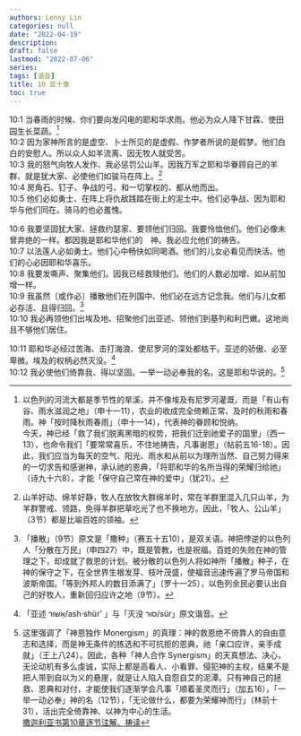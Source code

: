 ```yaml
---
authors: Lenny Lin
categories: null
date: "2022-04-19"
description: 
draft: false
lastmod: "2022-07-06"
series:
tags: [谐音]
title: 10 亚十章
toc: true
---
```



<!--more-->

10:1 当春雨的时候、你们要向发闪电的耶和华求雨。他必为众人降下甘霖、使田园生长菜蔬。[^1]    
10:2 因为家神所言的是虚空、卜士所见的是虚假、作梦者所说的是假梦。他们白白的安慰人。所以众人如羊流离、因无牧人就受苦。    
10:3 我的怒气向牧人发作、我必惩罚公山羊。因我万军之耶和华眷顾自己的羊群、就是犹大家、必使他们如骏马在阵上。[^2]    
10:4 房角石、钉子、争战的弓、和一切掌权的、都从他而出。    
10:5 他们必如勇士、在阵上将仇敌践踏在街上的泥土中。他们必争战、因为耶和华与他们同在。骑马的也必羞愧。    

10:6 我要坚固犹大家、拯救约瑟家、要领他们归回。我要怜恤他们。他们必像未曾弃绝的一样。都因我是耶和华他们的　神。我必应允他们的祷告。    
10:7 以法莲人必如勇士。他们心中畅快如同喝酒。他们的儿女必看见而快活。他们的心必因耶和华喜乐。    
10:8 我要发嘶声、聚集他们。因我已经救赎他们。他们的人数必加增、如从前加增一样。    
10:9 我虽然〔或作必〕播散他们在列国中、他们必在远方记念我。他们与儿女都必存活、且得归回。[^3]    
10:10 我必再领他们出埃及地、招聚他们出亚述、领他们到基列和利巴嫩。这地尚且不够他们居住。    

10:11 耶和华必经过苦海、击打海浪、使尼罗河的深处都枯干。亚述的骄傲、必至卑微。埃及的权柄必然灭没。[^4]    
10:12 我必使他们倚靠我、得以坚固。一举一动必奉我的名。这是耶和华说的。[^5]    

[^1]: 以色列的河流大都是季节性的旱溪，并不像埃及有尼罗河灌溉，而是「有山有谷、雨水滋润之地」（申十一11），农业的收成完全倚赖正常、及时的秋雨和春雨。神「按时降秋雨春雨」（申十一14），代表神的眷顾和悦纳。  
今天，神已经「救了我们脱离黑暗的权势，把我们迁到祂爱子的国里」（西一13），也命令我们「要常常喜乐，不住地祷告，凡事谢恩」（帖前五16-18）。因此，我们应当为每天的空气、阳光、雨水和从前以为理所当然、自己努力得来的一切求告和感谢神，承认祂的恩典，「将耶和华的名所当得的荣耀归给祂」（诗九十六8），才能「保守自己常在神的爱中」（犹21）。  
[^2]: 山羊好动、绵羊好静，牧人在放牧大群绵羊时，常在羊群里混入几只山羊，为羊群警戒、领路，免得羊群把草吃光了也不换地方。因此，「牧人、公山羊」（3节）都是比喻百姓的领袖。
[^3]: 「播散」（9节）原文是「撒种」（赛五十五10），是双关语。神把悖逆的以色列人「分散在万民」（申四27）中，既是管教，也是祝福。百姓的失败在神的管理之下，却成就了救恩的计划。被分散的以色列人将如神所「播散」种子，在神的保守之下，在全世界生根发芽、枝叶茂盛，使福音迅速传遍了罗马帝国和波斯帝国。「等到外邦人的数目添满了」（罗十一25），以色列余民必要认出自己的好牧人，重新回归应许之地（9节）。  
[^4]: 「亚述 אַשּׁוּר/ash·shür’ 」与「灭没 סוּר/sür」原文谐音。
[^5]: 这里强调了「神恩独作 Monergism」的真理：神的救恩绝不倚靠人的自由意志和选择，而是神无条件的拣选和不可抗拒的恩典，祂「亲口应许，亲手成就」（王上八24）。因此，各种「神人合作 Synergism」的天真想法、决心，无论动机有多么虔诚，实际上都是高看人、小看罪、侵犯神的主权，结果不是把人带到自以为义的悬崖，就是让人陷入自怨自艾的泥潭。只有神自己的拯救、恩典和对付，才能使我们逐渐学会凡事「顺着圣灵而行」（加五16），「一举一动必奉」神的名（12节），「无论做什么，都要为荣耀神而行」（林前十31），活出完全倚靠神、以神为中心的生活。  
[撒迦利亚书第10章逐节注解、祷读](https://cmcbiblereading.com/2016/10/31/%e6%92%92%e8%bf%a6%e5%88%a9%e4%ba%9a%e4%b9%a6%e7%ac%ac10%e7%ab%a0%e9%80%90%e8%8a%82%e6%b3%a8%e8%a7%a3%e3%80%81%e7%a5%b7%e8%af%bb/)